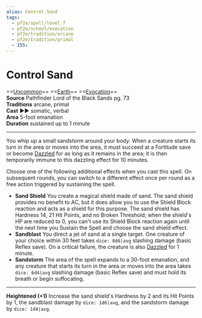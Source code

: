 ```yaml
---
alias: Control Sand
tags:
  - pf2e/spell/level_7
  - pf2e/school/evocation
  - pf2e/tradition/arcane
  - pf2e/tradition/primal
  - 155:
---
```


# Control Sand

==[Uncommon](../../../Traits/Uncommon.md)== ==[Earth](../../../Traits/Earth.md)== ==[Evocation](../../../Traits/Evocation.md)==  
__Source__ Pathfinder Lord of the Black Sands pg. 73  
**Traditions** arcane, primal  
**Cast** ►► somatic, verbal  
**Area** 5-foot emanation  
**Duration** sustained up to 1 minute

---

You whip up a small sandstorm around your body. When a creature starts its turn in the area or moves into the area, it must succeed at a Fortitude save or become [Dazzled](../../../Conditions/Dazzled.md) for as long as it remains in the area; it is then temporarily immune to this dazzling effect for 10 minutes.

Choose one of the following additional effects when you cast this spell. On subsequent rounds, you can switch to a different effect once per round as a free action triggered by sustaining the spell.

- **Sand Shield** You create a magical shield made of sand. The sand shield provides no benefit to AC, but it does allow you to use the Shield Block reaction and acts as a shield for this purpose. The sand shield has Hardness 14, 21 Hit Points, and no Broken Threshold; when the shield's HP are reduced to 0, you can't use its Shield Block reaction again until the next time you Sustain the Spell and choose the sand shield effect.
- **Sandblast** You direct a jet of sand at a single target. One creature of your choice within 30 feet takes `dice: 8d6|avg` slashing damage (basic Reflex save). On a critical failure, the creature is also [Dazzled](../../../Conditions/Dazzled.md) for 1 minute.
- **Sandstorm** The area of the spell expands to a 30-foot emanation, and any creature that starts its turn in the area or moves into the area takes `dice: 6d4|avg` slashing damage (basic Reflex save) and must hold its breath or begin suffocating.

<hr>

**Heightened (+1)** Increase the sand shield's Hardness by 2 and its Hit Points by 1, the sandblast damage by `dice: 1d6|avg`, and the sandstorm damage by `dice: 1d4|avg`.
